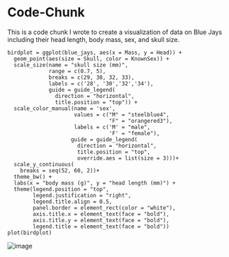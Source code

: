 # Code-Chunk
This is a code chunk I wrote to create a visualization of data on Blue Jays including their head length, body mass, sex, and skull size.

```
birdplot = ggplot(blue_jays, aes(x = Mass, y = Head)) +
  geom_point(aes(size = Skull, color = KnownSex)) +
  scale_size(name = "skull size (mm)", 
             range = c(0.7, 5),
             breaks = c(29, 30, 32, 33),
             labels = c('28', '30','32','34'),
             guide = guide_legend(
               direction = "horizontal",
               title.position = "top")) +
  scale_color_manual(name = 'sex',
                     values = c("M" = "steelblue4",
                                "F" = "orangered3"),
                     labels = c('M' = "male",
                                'F' = "female"),
                    guide = guide_legend(
                      direction = "horizontal",
                      title.position = "top",
                      override.aes = list(size = 3)))+
  scale_y_continuous(
    breaks = seq(52, 60, 2))+
  theme_bw() +
  labs(x = "body mass (g)", y = "head length (mm)") +
  theme(legend.position = "top",
        legend.justification = "right",
        legend.title.align = 0.5,
        panel.border = element_rect(color = "white"),
        axis.title.x = element_text(face = "bold"),
        axis.title.y = element_text(face = "bold"),
        legend.title = element_text(face = "bold"))
plot(birdplot)
```

![image](https://user-images.githubusercontent.com/122941467/236639774-3978c2f5-adc9-4da2-989a-1c6de487e09e.png)


